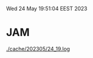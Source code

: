 Wed 24 May 19:51:04 EEST 2023
# JAM
<a href='./cache/202305/24_19.log'>./cache/202305/24_19.log</a>
